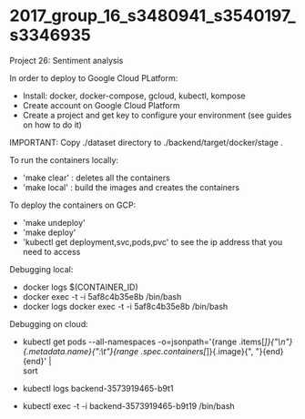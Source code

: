 # 2017_group_16_s3480941_s3540197_s3346935
Project 26: Sentiment analysis

In order to deploy to Google Cloud PLatform:
- Install: docker, docker-compose, gcloud, kubectl, kompose
- Create account on Google Cloud Platform
- Create a project and get key to configure your environment (see guides on how to do it)

IMPORTANT: Copy ./dataset directory to ./backend/target/docker/stage .

To run the containers locally:
- 'make clear' : deletes all the containers
- 'make local' : build the images and creates the containers

To deploy the containers on GCP:
- 'make undeploy'
- 'make deploy'
- 'kubectl get deployment,svc,pods,pvc' to see the ip address that you need to access

Debugging local:
- docker logs $(CONTAINER_ID)
- docker exec -t -i 5af8c4b35e8b /bin/bash
- docker logs docker exec -t -i 5af8c4b35e8b /bin/bash

Debugging on cloud:
- kubectl get pods --all-namespaces -o=jsonpath='{range .items[*]}{"\n"}{.metadata.name}{":\t"}{range .spec.containers[*]}{.image}{", "}{end}{end}' |\
sort

- kubectl logs backend-3573919465-b9t1
- kubectl exec -t -i backend-3573919465-b9t19 /bin/bash
